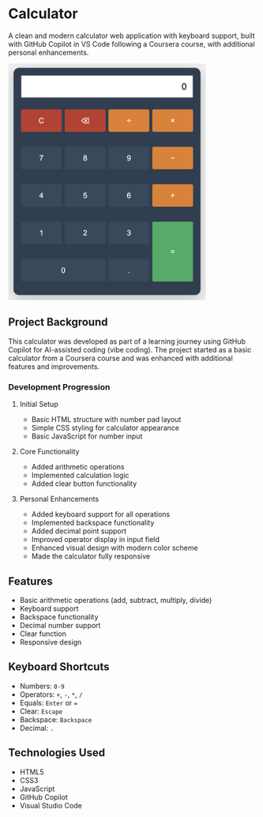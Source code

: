 # Calculator

A clean and modern calculator web application with keyboard support, built with GitHub Copilot in VS Code following a Coursera course, with additional personal enhancements.

<img 
    src="screenshot.png" 
    alt="Calculator Screenshot" 
    width="400"
/>

## Project Background

This calculator was developed as part of a learning journey using GitHub Copilot for AI-assisted coding (vibe coding). The project started as a basic calculator from a Coursera course and was enhanced with additional features and improvements.

### Development Progression

1. Initial Setup
   - Basic HTML structure with number pad layout
   - Simple CSS styling for calculator appearance
   - Basic JavaScript for number input

2. Core Functionality
   - Added arithmetic operations
   - Implemented calculation logic
   - Added clear button functionality

3. Personal Enhancements
   - Added keyboard support for all operations
   - Implemented backspace functionality
   - Added decimal point support
   - Improved operator display in input field
   - Enhanced visual design with modern color scheme
   - Made the calculator fully responsive

## Features

- Basic arithmetic operations (add, subtract, multiply, divide)
- Keyboard support
- Backspace functionality
- Decimal number support
- Clear function
- Responsive design

## Keyboard Shortcuts

- Numbers: `0-9`
- Operators: `+`, `-`, `*`, `/`
- Equals: `Enter` or `=`
- Clear: `Escape`
- Backspace: `Backspace`
- Decimal: `.`

## Technologies Used

- HTML5
- CSS3
- JavaScript
- GitHub Copilot
- Visual Studio Code
